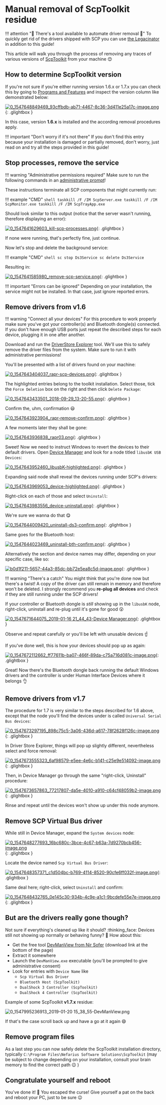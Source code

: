 # Manual removal of ScpToolkit residue

!!! attention "🚨 There's a tool available to automate driver removal 🚨"
    To quickly get rid of the drivers shipped with SCP you can use [the Legacinator](https://github.com/nefarius/Legacinator) in addition to this guide!

This article will walk you through the process of removing any traces of various versions of [ScpToolkit](https://github.com/nefarius/ScpToolkit) from your machine 😊

## How to determine ScpToolkit version

If you're not sure if you're either running version 1.6.x or 1.7.x you can check this by going to [Programs and Features](https://support.4it.com.au/article/shortcut-opening-programs-features-windows-10-8-1-7/) and inspect the version column like demonstrated below:

[![0_1547648849469_93cffbdb-ab71-4467-8c36-3d411e25a17c-image.png](../../assets/uploads/files/1547648848565-93cffbdb-ab71-4467-8c36-3d411e25a17c-image.png)](../../assets/uploads/files/1547648848565-93cffbdb-ab71-4467-8c36-3d411e25a17c-image.png){: .glightbox }

In this case, version **1.6.x** is installed and the according removal procedures apply.

!!! important "Don't worry if it's not there"
    If you don't find this entry because your installation is damaged or partially removed, don't worry, just read on and try all the steps provided in this guide!

## Stop processes, remove the service

!!! warning "Administrative permissions required"
    Make sure to run the following commands in an [administrative prompt](https://www.thewindowsclub.com/how-to-run-command-prompt-as-an-administrator)!

These instructions terminate all SCP components that might currently run:

!!! example "CMD"
    ```shell
    taskkill /F /IM ScpServer.exe
    taskkill /F /IM ScpMonitor.exe
    taskkill /F /IM ScpTrayApp.exe
    ```

Should look similar to this output (notice that the server wasn't running, therefore displaying an error):

[![0_1547641629603_kill-scp-processes.png](../../assets/uploads/files/1547641628112-kill-scp-processes.png)](../../assets/uploads/files/1547641628112-kill-scp-processes.png){: .glightbox }

If none were running, that's perfectly fine, just continue.

Now let's stop and delete the background service:

!!! example "CMD"
    ```shell
    sc stop Ds3Service
    sc delete Ds3Service
    ```

Resulting in:

[![0_1547641585980_remove-scp-service.png](../../assets/uploads/files/1547641584655-remove-scp-service.png)](../../assets/uploads/files/1547641584655-remove-scp-service.png){: .glightbox }

!!! important "Errors can be ignored"
    Depending on your installation, the service might not be installed. In that case, just ignore reported errors.

## Remove drivers from v1.6

!!! warning "Connect all your devices"
    For this procedure to work properly make sure you've got your controller(s) and Bluetooth dongle(s) connected. If you don't have enough USB ports just repeat the described steps for each device, plugging it in one after another.

Download and run the [DriverStore Explorer](https://github.com/lostindark/DriverStoreExplorer/releases/latest) tool. We'll use this to safely remove the driver files from the system. Make sure to run it with administrative permissions!

You'll be presented with a list of drivers found on your machine:

[![0_1547643404037_rapr-scp-devices.png](../../assets/uploads/files/1547643402664-rapr-scp-devices.png)](../../assets/uploads/files/1547643402664-rapr-scp-devices.png){: .glightbox }

The highlighted entries belong to the toolkit installation. Select those, tick the `Force Deletion` box on the right and then click `Delete Package`:

[![0_1547643433501_2018-09-29_13-20-55.png](../../assets/uploads/files/1547643432079-2018-09-29_13-20-55.png)](../../assets/uploads/files/1547643432079-2018-09-29_13-20-55.png){: .glightbox }

Confirm the, uhm, confirmation 😃

[![0_1547643923904_rapr-remove-confirm.png](../../assets/uploads/files/1547643922531-rapr-remove-confirm.png)](../../assets/uploads/files/1547643922531-rapr-remove-confirm.png){: .glightbox }

A few moments later they shall be gone:

[![0_1547643936838_rapr03.png](../../assets/uploads/files/1547643935439-rapr03.png)](../../assets/uploads/files/1547643935439-rapr03.png){: .glightbox }

Sweet! Now we need to instruct Windows to revert the devices to their default drivers. Open [Device Manager](https://www.lifewire.com/how-to-open-device-manager-2626075) and look for a node titled `libusbK USB Devices`:

[![0_1547643952460_libusbK-highlighted.png](../../assets/uploads/files/1547643950981-libusbk-highlighted.png)](../../assets/uploads/files/1547643950981-libusbk-highlighted.png){: .glightbox }

Expanding said node shall reveal the devices running under SCP's drivers:

[![0_1547643969053_device-highlighted.png](../../assets/uploads/files/1547643967570-device-highlighted.png)](../../assets/uploads/files/1547643967570-device-highlighted.png){: .glightbox }

Right-click on each of those and select `Uninstall`:

[![0_1547643983556_device-uninstall.png](../../assets/uploads/files/1547643982017-device-uninstall.png)](../../assets/uploads/files/1547643982017-device-uninstall.png){: .glightbox }

We're sure we wanna do that 😋

[![0_1547644009420_uninstall-ds3-confirm.png](../../assets/uploads/files/1547644007870-uninstall-ds3-confirm.png)](../../assets/uploads/files/1547644007870-uninstall-ds3-confirm.png){: .glightbox }

Same goes for the Bluetooth host:

[![0_1547644023469_uninstall-bth-confirm.png](../../assets/uploads/files/1547644021917-uninstall-bth-confirm.png)](../../assets/uploads/files/1547644021917-uninstall-bth-confirm.png){: .glightbox }

Alternatively the section and device names may differ, depending on your specific case, like so:

[![b0d1f211-5657-44a3-85dc-bb72e5ea8c5d-image.png](../../assets/uploads/files/1580151517398-b0d1f211-5657-44a3-85dc-bb72e5ea8c5d-image.png)](../../assets/uploads/files/1580151517398-b0d1f211-5657-44a3-85dc-bb72e5ea8c5d-image.png){: .glightbox }

!!! warning "There's a catch"
    You might think that you're done now but there's a twist! A copy of the driver can still remain in memory and therefore won't be deleted. I strongly recommend you **re-plug all devices** and check if they are still running under the SCP drivers!

If your controller or Bluetooth dongle is *still* showing up in the `libusbK` node, right-click, uninstall and re-plug until it's gone for good :astonished:  

[![0_1547671644075_2019-01-16 21_44_43-Device Manager.png](../../assets/uploads/files/1547671642726-2019-01-16-21_44_43-device-manager.png)](../../assets/uploads/files/1547671642726-2019-01-16-21_44_43-device-manager.png){: .glightbox }

Observe and repeat carefully or you'll be left with unusable devices :point_up:

If you've done well, this is how your devices should pop up as again:

[![0_1547672112662_ff77611b-ba07-466f-89da-c75a716d081c-image.png](../../assets/uploads/files/1547672111087-ff77611b-ba07-466f-89da-c75a716d081c-image.png)](../../assets/uploads/files/1547672111087-ff77611b-ba07-466f-89da-c75a716d081c-image.png){: .glightbox }

Great! Now there's the Bluetooth dongle back running the default Windows drivers and the controller is under Human Interface Devices where it belongs :ok_hand:

## Remove drivers from v1.7

The procedure for 1.7 is very similar to the steps described for 1.6 above, except that the node you'll find the devices under is called `Universal Serial Bus devices`:

[![0_1547673297195_898c75c5-3a06-436d-a617-78f2628f126c-image.png](../../assets/uploads/files/1547673295517-898c75c5-3a06-436d-a617-78f2628f126c-image.png)](../../assets/uploads/files/1547673295517-898c75c5-3a06-436d-a617-78f2628f126c-image.png){: .glightbox }

In Driver Store Explorer, things will pop up slightly different, nevertheless select and force removal:

[![0_1547673555323_6af98579-e5ee-4e6c-b141-c25e9e514092-image.png](../../assets/uploads/files/1547673553885-6af98579-e5ee-4e6c-b141-c25e9e514092-image.png)](../../assets/uploads/files/1547673553885-6af98579-e5ee-4e6c-b141-c25e9e514092-image.png){: .glightbox }

Then, in Device Manager go through the same "right-click, Uninstall" procedure:

[![0_1547673657863_77217807-da5e-4010-a910-c64cf48059b2-image.png](../../assets/uploads/files/1547673656231-77217807-da5e-4010-a910-c64cf48059b2-image.png)](){: .glightbox }

Rinse and repeat until the devices won't show up under this node anymore.

## Remove SCP Virtual Bus driver

While still in Device Manager, expand the `System devices` node:

[![0_1547648277693_16bc680c-3bce-4c67-b63a-7d9270bcb456-image.png](../../assets/uploads/files/1547648276291-16bc680c-3bce-4c67-b63a-7d9270bcb456-image.png)](../../assets/uploads/files/1547648276291-16bc680c-3bce-4c67-b63a-7d9270bcb456-image.png){: .glightbox }

Locate the device named `Scp Virtual Bus Driver`:

[![0_1547648357371_c1d504bc-b769-4114-8520-90cfe6ff032f-image.png](../../assets/uploads/files/1547648356789-c1d504bc-b769-4114-8520-90cfe6ff032f-image.png)](../../assets/uploads/files/1547648356789-c1d504bc-b769-4114-8520-90cfe6ff032f-image.png){: .glightbox }

Same deal here; right-click, select `Uninstall` and confirm:

[![0_1547648432765_0e145c30-934b-4c9e-a1c1-9bcdefe55e7e-image.png](../../assets/uploads/files/1547648431488-0e145c30-934b-4c9e-a1c1-9bcdefe55e7e-image.png)](../../assets/uploads/files/1547648431488-0e145c30-934b-4c9e-a1c1-9bcdefe55e7e-image.png){: .glightbox }

## But are the drivers really gone though?

Not sure if everything's cleaned up like it should? :thinking_face:  Devices still not showing up normally or behaving funny? :clown_face: How about this:

- Get the free tool [DevManView from Nir Sofer](https://www.nirsoft.net/utils/device_manager_view.html) (download link at the bottom of the page)
- Extract it somewhere
- Launch the `DevManView.exe` executable (you'll be prompted to give administrative consent)
- Look for entries with `Device Name` like
    - `Scp Virtual Bus Driver`
    - `Bluetooth Host (ScpToolkit)`
    - `DualShock 3 Controller (ScpToolkit)`
    - `DualShock 4 Controller (ScpToolkit)`

Example of some ScpToolkit **v1.7.x** residue:

![0_1547995236913_2019-01-20 15_38_55-DevManView.png](../../assets/uploads/files/1547995235844-2019-01-20-15_38_55-devmanview.png) 

If that's the case scroll back up and have a go at it again :smile: 

## Remove program files

As a last step you can now safely delete the ScpToolkit installation directory, typically `C:\Program Files\Nefarius Software Solutions\ScpToolkit` (may be subject to change depending on your installation, consult your brain memory to find the correct path :wink: )

## Congratulate yourself and reboot

You've done it! :tada: You escaped the curse! Give yourself a pat on the back and reboot your PC, just to be sure :wink:

